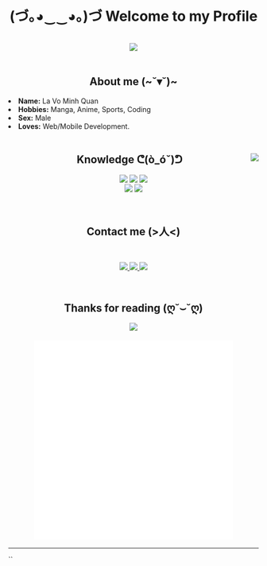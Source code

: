 <body>
<h1 align="center">(づ｡◕‿‿◕｡)づ Welcome to my Profile</h1>

<br>
<div align="center">
<img src="https://media.giphy.com/media/wkW0maGDN1eSc/giphy.gif">
</div>
<br>
<div>
<h2 align="center">About me (~˘▾˘)~</h2>
<li>
<b>Name:</b> La Vo Minh Quan</li>
<li>
<b>Hobbies:</b> Manga, Anime, Sports, Coding
</li>
<li>
<b>Sex:</b> Male 
</li>
<li>
<b>Loves:</b> Web/Mobile Development.
</li>
<br>

<div>
<img src="https://media.giphy.com/media/Y01jP8QeLOox2/giphy.gif" align="right">
<h2 align="center">Knowledge ᕦ(ò_óˇ)ᕤ</h2>
<p>
</div>
<div>
<p align="center"> 
<img src="https://img.shields.io/badge/html5%20-%23E34F26.svg?&style=for-the-badge&logo=html5&logoColor=white"/>
<img src="https://img.shields.io/badge/css3%20-%231572B6.svg?&style=for-the-badge&logo=css3&logoColor=white"/>
<img src="https://img.shields.io/badge/node.js%20-%2343853D.svg?&style=for-the-badge&logo=node.js&logoColor=white"/>
<br/>
<img src="https://img.shields.io/badge/javascript%20-%23323330.svg?&style=for-the-badge&logo=javascript&logoColor=%23F7DF1E"/>
<img src="https://img.shields.io/badge/React%20-%231572B6.svg?&style=for-the-badge&logo=react&logoColor=white"/>
</p>
<br>
 
<h2 align="center">Contact me (>人<)</h2>
<br>
<p align="center">
  <a href="https://www.facebook.com/ww.minhquan" target="_blank">
    <img src="https://img.shields.io/badge/Facebook%20-%231DA1F2.svg?&style=for-the-badge&logo=Facebook&logoColor=white"/>
  </a>

  <a href="https://discord.com" target="_blank">
    <img src="https://img.shields.io/badge/Quan%233603%20-%237289DA.svg?&style=for-the-badge&logo=discord&logoColor=white"/>
  </a>

  <a href="https://gmail.com" target="\_blank">
    <img src="https://img.shields.io/badge/minhquan.lavo@gmail.com%20-%231DA1F2.svg?&style=for-the-badge&logo=Gmail&logoColor=white"/>
  </a>

</p>

</div>
<br>
<div>
<h2 align="center">Thanks for reading (ღ˘⌣˘ღ)</h2>
<div align="center">
<img src="https://media.giphy.com/media/LU3uRsnett7gs/giphy.gif">
</div>
 </br>
<div align="center">
   <img src="./profile.svg" width="400" height="400" />
</div>
<hr>
</div>
</div>
</body>
``
